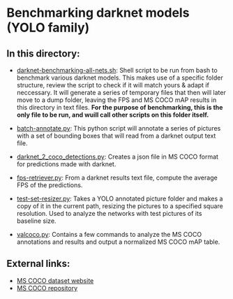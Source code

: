 # Benchmarking darknet models (YOLO family)
## In this directory:
- [darknet-benchmarking-all-nets.sh](https://github.com/solder-fumes-asthma/sub-t/blob/master/training-and-benchmarking/darknet/darknet-benchmarking/darknet-benchmarking-all-nets.sh): Shell script to be run from bash to benchmark various darknet models. This makes use of a specific folder structure, review the script to check if it will match yours & adapt if neccessary. It will generate a series of temporary files that then will later move to a dump folder, leaving the FPS and MS COCO mAP results in this directory in text files. **For the purpose of benchmarking, this is the only file to be run, and wuill call other scripts on this folder itself.**

- [batch-annotate.py](https://github.com/solder-fumes-asthma/sub-t/blob/master/training-and-benchmarking/darknet/darknet-benchmarking/batch-annotate.py): This python script will annotate a series of pictures with a set of bounding boxes that will read from a darknet output text file.

- [darknet_2_coco_detections.py](https://github.com/solder-fumes-asthma/sub-t/blob/master/training-and-benchmarking/darknet/darknet-benchmarking/darknet_2_coco_detections.py): Creates a json file in MS COCO format for predictions made with darknet.

- [fps-retriever.py](https://github.com/solder-fumes-asthma/sub-t/blob/master/training-and-benchmarking/darknet/darknet-benchmarking/fps-retriever.py): From a darknet results text file, compute the average FPS of the predictions.

- [test-set-resizer.py](https://github.com/solder-fumes-asthma/sub-t/blob/master/training-and-benchmarking/darknet/darknet-benchmarking/test-set-resizer.py): Takes a YOLO annotated picture folder and makes a copy of it in the current path, 
resizing the pictures to a specified square resolution. Used to analyze the networks with test pictures of its baseline size.

- [valcoco.py](https://github.com/solder-fumes-asthma/sub-t/blob/master/training-and-benchmarking/darknet/darknet-benchmarking/valcoco.py): Contains a few commands to analyze the MS COCO annotations and results and output a normalized MS COCO mAP table.


## External links:
- [MS COCO dataset website](https://cocodataset.org/#home)
- [MS COCO repository](https://github.com/cocodataset/cocoapi)
